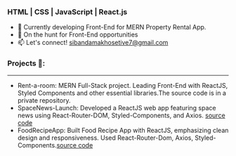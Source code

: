 ### HTML | CSS | JavaScript | React.js
* 🌱 Currently developing Front-End for MERN Property Rental App.
* 💼 On the hunt for Front-End opportunities
* 📫 Let's connect! sibandamakhosetive7@gmail.com

### Projects 🌟:
--------------------------------------------------------------------------------------------------------------------------------------------------------------------
* Rent-a-room: MERN Full-Stack project. Leading Front-End with ReactJS, Styled Components and other essential libraries.The source code is in a private repository.
* SpaceNews-Launch: Developed a ReactJS web app featuring space news using React-Router-DOM, Styled-Components, and Axios. [source code](https://github.com/Makhosetive7/SpaceNews-Launch)
* FoodRecipeApp: Built Food Recipe App with ReactJS, emphasizing clean design and responsiveness. Used React-Router-Dom, Axios, Styled-Components.[source code](https://github.com/Makhosetive7/react-recipe-app)
